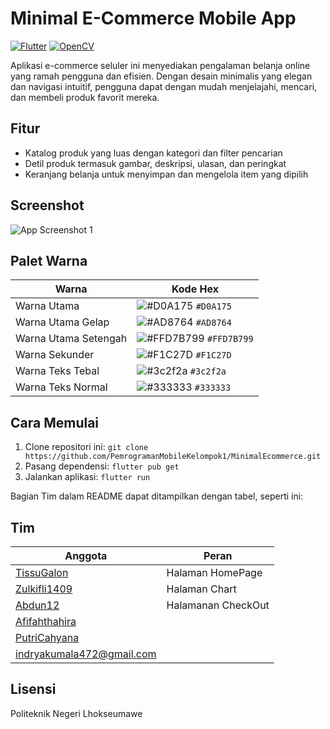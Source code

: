 # Minimal E-Commerce Mobile App

[![Flutter](https://img.shields.io/badge/Flutter-%2302569B.svg?style=for-the-badge&logo=Flutter&logoColor=white)](https://flutter.dev/)
[![OpenCV](https://img.shields.io/badge/opencv-%23white.svg?style=for-the-badge&logo=opencv&logoColor=white)](https://opencv.org/)

Aplikasi e-commerce seluler ini menyediakan pengalaman belanja online yang ramah pengguna dan efisien. Dengan desain minimalis yang elegan dan navigasi intuitif, pengguna dapat dengan mudah menjelajahi, mencari, dan membeli produk favorit mereka.

## Fitur

- Katalog produk yang luas dengan kategori dan filter pencarian
- Detil produk termasuk gambar, deskripsi, ulasan, dan peringkat
- Keranjang belanja untuk menyimpan dan mengelola item yang dipilih

## Screenshot

![App Screenshot 1](https://imagizer.imageshack.com/v2/239x425q70/r/924/o7wHeU.png) 

## Palet Warna
| Warna             | Kode Hex                                                                |
| ----------------- | ------------------------------------------------------------------ |
| Warna Utama | ![#D0A175](https://via.placeholder.com/15/D0A175/D0A175) `#D0A175` |
| Warna Utama Gelap | ![#AD8764](https://via.placeholder.com/15/AD8764/AD8764) `#AD8764` |
| Warna Utama Setengah | ![#FFD7B799](https://via.placeholder.com/15/FFD7B799/FFD7B799) `#FFD7B799` |
| Warna Sekunder | ![#F1C27D](https://via.placeholder.com/15/F1C27D/F1C27D) `#F1C27D` |
| Warna Teks Tebal | ![#3c2f2a](https://via.placeholder.com/15/3c2f2a/3c2f2a) `#3c2f2a` |
| Warna Teks Normal | ![#333333](https://via.placeholder.com/15/333333/333333) `#333333` |

## Cara Memulai

1. Clone repositori ini: `git clone https://github.com/PemrogramanMobileKelompok1/MinimalEcommerce.git`
2. Pasang dependensi: `flutter pub get`
3. Jalankan aplikasi: `flutter run`

Bagian Tim dalam README dapat ditampilkan dengan tabel, seperti ini:

## Tim

| Anggota | Peran | 
|---------|-------|
| [TissuGalon](https://github.com/TissuGalon) | Halaman HomePage |
| [Zulkifli1409](https://github.com/Zulkifli1409) | Halaman Chart |
| [Abdun12](https://github.com/Abdun12) | Halamanan CheckOut |  
| [Afifahthahira](https://github.com/Afifahthahira) | |
| [PutriCahyana](https://github.com/PutriCahyana) | |
| [indryakumala472@gmail.com](https://github.com/indryakumala472) | |

## Lisensi

Politeknik Negeri Lhokseumawe